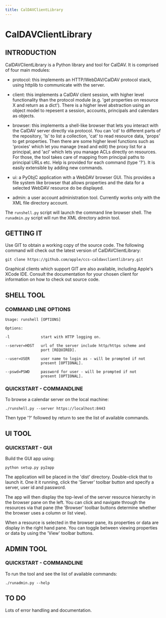 ```yaml
---
title: CalDAVClientLibrary
---
```


CalDAVClientLibrary
===================

## INTRODUCTION

CalDAVClientLibrary is a Python library and tool for CalDAV. It is comprised of four main modules:

* protocol: this implements an HTTP/WebDAV/CalDAV protocol stack, using httplib to communicate with the server.

* client: this implements a CalDAV client session, with higher level functionality than the protocol module (e.g. 'get properties on resource X and return as a dict'). There is a higher level abstraction using an object model to repesent a session, accounts, principals and calendars as objects.

* browser: this implements a shell-like browser that lets you interact with the CalDAV server directly via protocol. You can 'cd' to different parts of the repository, 'ls' to list a collection, 'cat' to read resource data, 'props' to get properties. Then there are some higher level functions such as 'proxies' which let you manage (read and edit) the proxy list for a principal, and 'acl' which lets you manage ACLs directly on resources. For those, the tool takes care of mapping from principal paths to principal URLs etc. Help is provided for each command (type '?'). It is easily extensible by adding new commands.

* ui: a PyObjC application with a WebDAV browser GUI. This provides a file system like browser that allows properties and the data for a selected WebDAV resource do be displayed.

* admin: a user account administration tool. Currently works only with the XML file directory account.

The `runshell.py` script will launch the command line browser shell. The `runadmin.py` script will run the XML directory admin tool.

## GETTING IT

Use GIT to obtain a working copy of the source code. The following command will check out the latest version of CalDAVClientLibrary:

    git clone https://github.com/apple/ccs-caldavclientlibrary.git

Graphical clients which support GIT are also available, including Apple's ​XCode IDE. Consult the documentation for your chosen client for information on how to check out source code.

## SHELL TOOL

### COMMAND LINE OPTIONS

    Usage: runshell [OPTIONS]
    
    Options:
    
    -l              start with HTTP logging on.
    
    --server=HOST   url of the server include http/https scheme and
                    port [REQUIRED].
                    
    --user=USER     user name to login as - will be prompted if not
                    present [OPTIONAL].
                    
    --pswd=PSWD     password for user - will be prompted if not
                    present [OPTIONAL].

### QUICKSTART - COMMANDLINE

To browse a calendar server on the local machine:

    ./runshell.py --server https://localhost:8443

Then type '?' followed by return to see the list of available commands.

## UI TOOL

### QUICKSTART - GUI

Build the GUI app using:

    python setup.py py2app

The application will be placed in the 'dist' directory. Double-click that to launch it. One it it running, click the 'Server' toolbar button and specify a server, user id and password.

The app will then display the top-level of the server resource hierarchy in the browser pane on the left. You can click and navigate through the resources via that pane (the 'Browser' toolbar buttons determine whether the browser uses a column or list view).

When a resource is selected in the browser pane, its properties or data are display in the right hand pane. You can toggle between viewing properties or data by using the 'View' toolbar buttons.

## ADMIN TOOL

### QUICKSTART - COMMANDLINE

To run the tool and see the list of available commands:

    ./runadmin.py --help

## TO DO

Lots of error handling and documentation.
